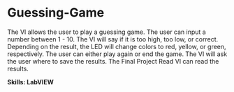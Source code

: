 # Guessing-Game
The VI allows the user to play a guessing game.
The user can input a number between 1 - 10.
The VI will say if it is too high, too low, or correct.
Depending on the result, the LED will change colors to red, yellow, or green, respectively.
The user can either play again or end the game.
The VI will ask the user where to save the results. The Final Project Read VI can read the results.

**Skills: LabVIEW**
